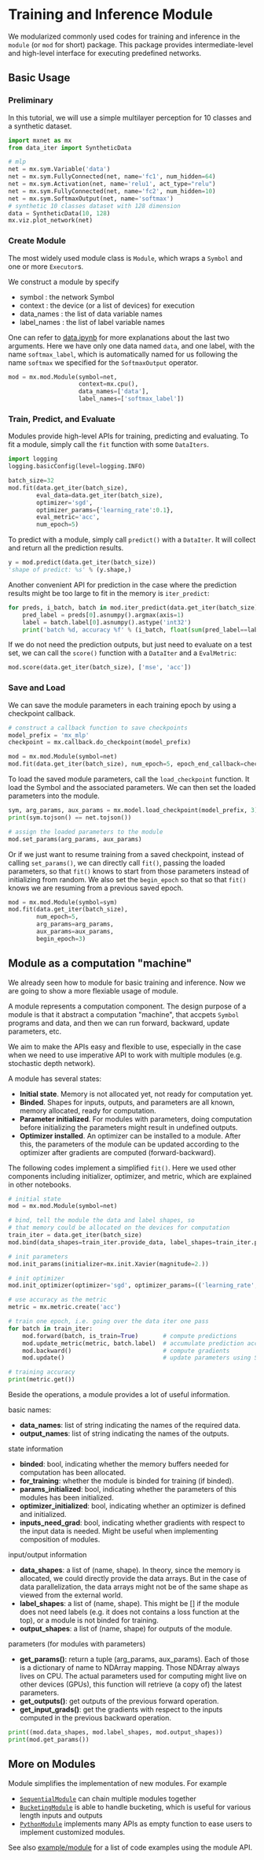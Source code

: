 # Training and Inference Module

We modularized commonly used codes for training and inference in the `module` (or `mod` for short) package. This package provides intermediate-level and high-level interface for executing predefined networks.

## Basic Usage

### Preliminary

In this tutorial, we will use a simple multilayer perception for 10 classes and a synthetic dataset.

```python
import mxnet as mx
from data_iter import SyntheticData

# mlp
net = mx.sym.Variable('data')
net = mx.sym.FullyConnected(net, name='fc1', num_hidden=64)
net = mx.sym.Activation(net, name='relu1', act_type="relu")
net = mx.sym.FullyConnected(net, name='fc2', num_hidden=10)
net = mx.sym.SoftmaxOutput(net, name='softmax')
# synthetic 10 classes dataset with 128 dimension
data = SyntheticData(10, 128)
mx.viz.plot_network(net)
```

### Create Module

The most widely used module class is `Module`, which wraps a `Symbol` and one or
more `Executor`s.

We construct a module by specify

- symbol : the network Symbol
- context : the device (or a list of devices) for execution
- data_names : the list of data variable names
- label_names : the list of label variable names

One can refer to [data.ipynb](./data.ipynb) for more explanations about the last
two arguments. Here we have only one data named `data`, and one label, with the
name `softmax_label`, which is automatically named for us following the name
`softmax` we specified for the `SoftmaxOutput` operator.

```python
mod = mx.mod.Module(symbol=net,
                    context=mx.cpu(),
                    data_names=['data'],
                    label_names=['softmax_label'])
```

### Train, Predict, and Evaluate

Modules provide high-level APIs for training, predicting and evaluating. To fit
a module, simply call the `fit` function with some `DataIters`.

```python
import logging
logging.basicConfig(level=logging.INFO)

batch_size=32
mod.fit(data.get_iter(batch_size),
        eval_data=data.get_iter(batch_size),
        optimizer='sgd',
        optimizer_params={'learning_rate':0.1},
        eval_metric='acc',
        num_epoch=5)
```

To predict with a module, simply call `predict()` with a `DataIter`. It will collect and return all the prediction results.

```python
y = mod.predict(data.get_iter(batch_size))
'shape of predict: %s' % (y.shape,)
```

Another convenient API for prediction in the case where the prediction results might be too large to fit in the memory is `iter_predict`:


```python
for preds, i_batch, batch in mod.iter_predict(data.get_iter(batch_size)):
    pred_label = preds[0].asnumpy().argmax(axis=1)
    label = batch.label[0].asnumpy().astype('int32')
    print('batch %d, accuracy %f' % (i_batch, float(sum(pred_label==label))/len(label)))
```

If we do not need the prediction outputs, but just need to evaluate on a test set, we can call the `score()` function with a `DataIter` and a `EvalMetric`:

```python
mod.score(data.get_iter(batch_size), ['mse', 'acc'])
```

### Save and Load

We can save the module parameters in each training epoch by using a checkpoint callback.

```python
# construct a callback function to save checkpoints
model_prefix = 'mx_mlp'
checkpoint = mx.callback.do_checkpoint(model_prefix)

mod = mx.mod.Module(symbol=net)
mod.fit(data.get_iter(batch_size), num_epoch=5, epoch_end_callback=checkpoint)
```

To load the saved module parameters, call the `load_checkpoint` function. It
load the Symbol and the associated parameters. We can then set the loaded
parameters into the module.


```python
sym, arg_params, aux_params = mx.model.load_checkpoint(model_prefix, 3)
print(sym.tojson() == net.tojson())

# assign the loaded parameters to the module
mod.set_params(arg_params, aux_params)
```

Or if we just want to resume training from a saved checkpoint, instead of
calling `set_params()`, we can directly call `fit()`, passing the loaded
parameters, so that `fit()` knows to start from those parameters instead of
initializing from random. We also set the `begin_epoch` so that so that `fit()`
knows we are resuming from a previous saved epoch.

```python
mod = mx.mod.Module(symbol=sym)
mod.fit(data.get_iter(batch_size),
        num_epoch=5,
        arg_params=arg_params,
        aux_params=aux_params,
        begin_epoch=3)
```

## Module as a computation "machine"

We already seen how to module for basic training and inference. Now we are going
to show a more flexiable usage of module.

A module represents a computation component. The design purpose of a module is
that it abstract a computation "machine", that accpets `Symbol` programs and
data, and then we can run forward, backward, update parameters, etc.

We aim to make the APIs easy and flexible to use, especially in the case when we
need to use imperative API to work with multiple modules (e.g. stochastic depth
network).

A module has several states:
- **Initial state**. Memory is not allocated yet, not ready for computation yet.
- **Binded**. Shapes for inputs, outputs, and parameters are all known, memory
  allocated, ready for computation.
- **Parameter initialized**. For modules with parameters, doing computation
  before initializing the parameters might result in undefined outputs.
- **Optimizer installed**. An optimizer can be installed to a module. After
  this, the parameters of the module can be updated according to the optimizer
  after gradients are computed (forward-backward).

The following codes implement a simplified `fit()`. Here we used other
components including initializer, optimizer, and metric, which are explained in
other notebooks.


```python
# initial state
mod = mx.mod.Module(symbol=net)

# bind, tell the module the data and label shapes, so
# that memory could be allocated on the devices for computation
train_iter = data.get_iter(batch_size)
mod.bind(data_shapes=train_iter.provide_data, label_shapes=train_iter.provide_label)

# init parameters
mod.init_params(initializer=mx.init.Xavier(magnitude=2.))

# init optimizer
mod.init_optimizer(optimizer='sgd', optimizer_params=(('learning_rate', 0.1), ))

# use accuracy as the metric
metric = mx.metric.create('acc')

# train one epoch, i.e. going over the data iter one pass
for batch in train_iter:
    mod.forward(batch, is_train=True)       # compute predictions
    mod.update_metric(metric, batch.label)  # accumulate prediction accuracy
    mod.backward()                          # compute gradients
    mod.update()                            # update parameters using SGD

# training accuracy
print(metric.get())
```

Beside the operations, a module provides a lot of useful information.

basic names:
- **data_names**: list of string indicating the names of the required data.
- **output_names**: list of string indicating the names of the outputs.

state information
- **binded**: bool, indicating whether the memory buffers needed for computation
  has been allocated.
- **for_training**: whether the module is binded for training (if binded).
- **params_initialized**: bool, indicating whether the parameters of this
  modules has been initialized.
- **optimizer_initialized**: bool, indicating whether an optimizer is defined
  and initialized.
- **inputs_need_grad**: bool, indicating whether gradients with respect to the
  input data is needed. Might be useful when implementing composition of
  modules.

input/output information
- **data_shapes**: a list of (name, shape). In theory, since the memory is
  allocated, we could directly provide the data arrays. But in the case of data
  parallelization, the data arrays might not be of the same shape as viewed from
  the external world.
- **label_shapes**: a list of (name, shape). This might be [] if the module does
  not need labels (e.g. it does not contains a loss function at the top), or a
  module is not binded for training.
- **output_shapes**: a list of (name, shape) for outputs of the module.

parameters (for modules with parameters)
- **get_params()**: return a tuple (arg_params, aux_params). Each of those is a
  dictionary of name to NDArray mapping. Those NDArray always lives on CPU. The
  actual parameters used for computing might live on other devices (GPUs), this
  function will retrieve (a copy of) the latest parameters.
- **get_outputs()**: get outputs of the previous forward operation.
- **get_input_grads()**: get the gradients with respect to the inputs computed
  in the previous backward operation.



```python
print((mod.data_shapes, mod.label_shapes, mod.output_shapes))
print(mod.get_params())
```

## More on Modules

Module simplifies the implementation of new modules. For example

- [`SequentialModule`](https://github.com/dmlc/mxnet/blob/master/python/mxnet/module/sequential_module.py)
  can chain multiple modules together
- [`BucketingModule`](https://github.com/dmlc/mxnet/blob/master/python/mxnet/module/bucketing_module.py)
  is able to handle bucketing, which is useful for various length inputs and
  outputs
- [`PythonModule`](https://github.com/dmlc/mxnet/blob/master/python/mxnet/module/python_module.py)
  implements many APIs as empty function to ease users to implement customized
  modules.

See also
[example/module](https://github.com/dmlc/mxnet/tree/master/example/module) for a
list of code examples using the module API.

<!-- INSERT SOURCE DOWNLOAD BUTTONS -->
